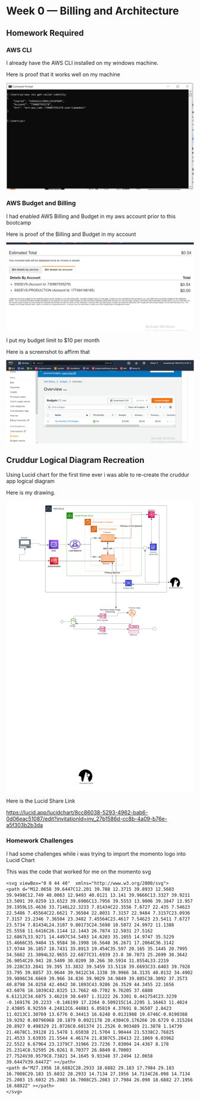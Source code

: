 # Week 0 — Billing and Architecture

## Homework Required

### AWS CLI

I already have the AWS CLI installed on my windows machine.

Here is proof that it works well on my machine 

![Proof of Working AWS CLI](.asset/AWS_CLI_PROOF.PNG)

### AWS Budget and Billing

I had enabled AWS Billing and Budget in my aws account prior to this bootcamp

Here is proof of the Billing and Budget in my account

![Proof of Billing And Budget in AWS Account](.asset/Billing.PNG)

I put my budget limit to $10 per month

Here is a screenshot to affirm that

![Budget Limit Proof](.asset/My_Budget.PNG)

## Cruddur Logical Diagram Recreation

Using Lucid chart for the first time ever i was able to re-create the cruddur app logical diagram

Here is my drawing. 

![Cruddur App Logical Diagram](.asset/Cruddur%20Logical%20Diagram%20(1).png)

Here is the Lucid Share Link

https://lucid.app/lucidchart/8cc86038-5293-4962-bab6-0d06eac51087/edit?invitationId=inv_27b1586d-cc8b-4a09-b76e-a5f303b2b3da

### Homework Challenges

I had some challenges while i was trying to import the momento logo into Lucid Chart

This was the code that worked for me on the momento svg

```
<svg viewBox="0 0 44 40"  xmlns="http://www.w3.org/2000/svg">
<path d="M12.0658 39.6447C12.201 39.788 12.3715 39.8933 12.5603 39.9498C12.749 40.0063 12.9493 40.0121 13.141 39.9666C13.3327 39.9211 13.5091 39.8259 13.6523 39.6906C13.7956 39.5553 13.9006 39.3847 13.957 39.1959L15.4636 33.7146L22.3233 7.81434C22.3556 7.6727 22.435 7.54623 22.5486 7.45564C22.6621 7.36504 22.8031 7.3157 22.9484 7.3157C23.0936 7.3157 23.2346 7.36504 23.3482 7.45564C23.4617 7.54623 23.5411 7.6727 23.5734 7.81434L24.3107 9.80173C24.5698 10.5072 24.9972 11.1388 25.5558 11.6416C26.1144 12.1443 26.7874 12.5031 27.5162 12.6867L33.9271 14.4497C34.5493 14.6203 35.1055 14.9747 35.5229 15.4666C35.9404 15.9584 36.1998 16.5648 36.2671 17.2064C36.3142 17.9744 36.1857 18.7431 35.8913 19.454C35.597 20.165 35.1445 20.7995 34.5682 21.3094L32.9655 22.6877C31.6939 23.8 30.7873 25.2699 30.3642 26.9054C29.941 28.5409 30.0209 30.266 30.5934 31.8554L33.2219 39.228C33.2841 39.395 33.3832 39.5459 33.5118 39.6693C33.6403 39.7928 33.795 39.8857 33.9644 39.9412C34.1338 39.9966 34.3135 40.0132 34.4902 39.9896C34.6669 39.966 34.836 39.9029 34.9849 39.805C38.3092 37.3573 40.8798 34.0258 42.4042 30.1893C43.9286 26.3529 44.3455 22.1656 43.6076 18.1039C42.8325 13.7662 40.7702 9.76205 37.6888 6.61212C34.6075 3.46219 30.6497 1.31222 26.3301 0.441754C23.3239 -0.169176 20.2233 -0.146199 17.2264 0.509215C14.2295 1.16463 11.4024 2.43805 8.92559 4.24812C6.44881 6.05819 4.37691 8.36507 2.8423 11.0213C1.30769 13.6776 0.34413 16.6248 0.0131988 19.6746C-0.0190388 19.9292 0.00796968 20.1879 0.0921178 20.4304C0.176266 20.6729 0.315284 20.8927 0.498329 21.0726C0.681374 21.2526 0.903489 21.3878 1.14739 21.4678C1.39128 21.5478 1.65038 21.5704 1.90444 21.5338C2.76825 21.4533 3.63935 21.5544 4.46174 21.8307C5.28413 22.1069 6.03962 22.5522 6.67964 23.1379C7.31966 23.7236 7.83004 24.4367 8.178 25.2314C8.52595 26.0261 8.70377 26.8849 8.70003 27.7524V30.9579C8.73821 34.1645 9.93348 37.2494 12.0658 39.6447V39.6447Z" ></path>
<path d="M27.1956 18.6882C28.2933 18.6882 29.183 17.7984 29.183 16.7008C29.183 15.6032 28.2933 14.7134 27.1956 14.7134C26.098 14.7134 25.2083 15.6032 25.2083 16.7008C25.2083 17.7984 26.098 18.6882 27.1956 18.6882Z" ></path>
</svg>

```
